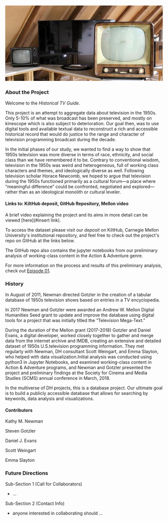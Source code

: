 ![tv_retro](/assets/img/tv_retro.jpg)

### About the Project

Welcome to the *Historical TV Guide*. 

This project is an attempt to aggregate data about television in the 1950s. Only 5-10% of what was broadcast has been preserved, and mostly on kinescope which is also subject to deterioration. Our goal then, was to use digital tools and available textual data to reconstruct a rich and accessible historical record that would do justice to the range and character of television programming broadcast during the decade. 

In the initial phases of our study, we wanted to find a way to show that 1950s television was more diverse in terms of race, ethnicity, and social class than we have remembered it to be. Contrary to conventional wisdom, television in the 1950s was weird and heterogeneous, full of working class characters and themes, and ideologically diverse as well. Following television scholar Horace Newcomb, we hoped to argue that television during the 1950s functioned primarily as a cultural forum—a place where “meaningful difference” could be confronted, negotiated and explored—rather than as an ideological monolith or cultural leveler. 

#### Links to: KiltHub deposit, GitHub Repository, Mellon video

A brief video explaining the project and its aims in more detail can be viewed [here](#insert link).

To access the dataset please visit our *deposit* on KiltHub, Carnegie Mellon University's institutional repository, and feel free to check out the project's repo on GitHub at the links below. 

The GitHub repo also contains the jupyter notebooks from our preliminary analysis of working-class content in the Action & Adventure genre. 

For more information on the process and results of this preliminary analysis, check out [Episode 01](/Historical-TV-Guide/analysis).


### History

In August of 2011, Newman directed Gotzler in the creation of a tabular database of 1950s television shows based on entries in a TV encyclopedia. 

In 2017 Newman and Gotzler were awarded an Andrew W. Mellon Digital Humanities Seed grant to update and improve the database using digital tools for a project that was initially titled the “Television Mega-Text.”

During the duration of the Mellon grant (2017-2018) Gotzler and Daniel Evans, a digital developer, worked closely together to gather and merge data from the internet archive and IMDB, creating an extensive and detailed dataset of 1950s U.S.television programming information. They met regularly with Newman, DH consultant Scott Weingart, and Emma Slayton, who helped with data visualization.Initial analysis was conducted using python3 in Jupyter Notebooks, and examined working-class content in Action & Adventure programs, and Newman and Gotzler presented the project and preliminary findings at the Society for Cinema and Media Studies (SCMS) annual conference in March, 2018. 

In the multiverse of DH projects, this is a database project. Our ultimate goal is to build a publicly accessible database that allows for searching by keywords, data analysis and visualizations.

#### Contributors

Kathy M. Newman 

Steven Gotzler 

Daniel J. Evans 

Scott Weingart

Emma Slayton

### Future Directions

Sub-Section 1 (Call for Collaborators)
- ... 

Sub-Section 2 (Contact Info)
- anyone interested in collaborating should ... 
